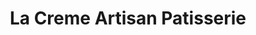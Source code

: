 ---
title: "La Creme Artisan Patisserie"
url: /abergavenny/la-creme-artisan-patisserie/
shop: bakery
---